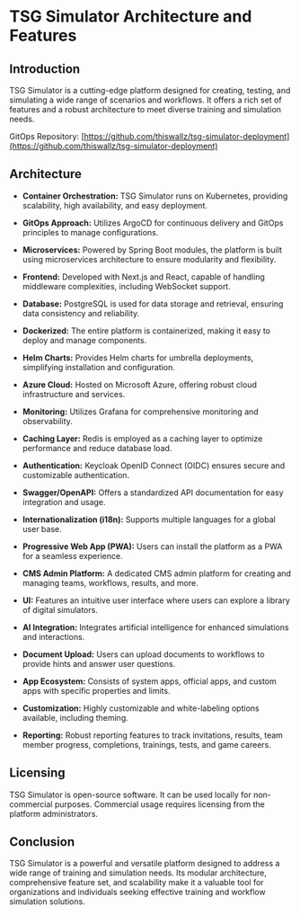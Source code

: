 # TSG Simulator Architecture and Features

## Introduction

TSG Simulator is a cutting-edge platform designed for creating, testing, and simulating a wide range of scenarios and workflows. It offers a rich set of features and a robust architecture to meet diverse training and simulation needs.


GitOps Repository: [https://github.com/thiswallz/tsg-simulator-deployment](https://github.com/thiswallz/tsg-simulator-deployment)

## Architecture

- **Container Orchestration:** TSG Simulator runs on Kubernetes, providing scalability, high availability, and easy deployment.

- **GitOps Approach:** Utilizes ArgoCD for continuous delivery and GitOps principles to manage configurations.

- **Microservices:** Powered by Spring Boot modules, the platform is built using microservices architecture to ensure modularity and flexibility.

- **Frontend:** Developed with Next.js and React, capable of handling middleware complexities, including WebSocket support.

- **Database:** PostgreSQL is used for data storage and retrieval, ensuring data consistency and reliability.

- **Dockerized:** The entire platform is containerized, making it easy to deploy and manage components.

- **Helm Charts:** Provides Helm charts for umbrella deployments, simplifying installation and configuration.

- **Azure Cloud:** Hosted on Microsoft Azure, offering robust cloud infrastructure and services.

- **Monitoring:** Utilizes Grafana for comprehensive monitoring and observability.

- **Caching Layer:** Redis is employed as a caching layer to optimize performance and reduce database load.

- **Authentication:** Keycloak OpenID Connect (OIDC) ensures secure and customizable authentication.

- **Swagger/OpenAPI:** Offers a standardized API documentation for easy integration and usage.

- **Internationalization (i18n):** Supports multiple languages for a global user base.

- **Progressive Web App (PWA):** Users can install the platform as a PWA for a seamless experience.

- **CMS Admin Platform:** A dedicated CMS admin platform for creating and managing teams, workflows, results, and more.

- **UI:** Features an intuitive user interface where users can explore a library of digital simulators.

- **AI Integration:** Integrates artificial intelligence for enhanced simulations and interactions.

- **Document Upload:** Users can upload documents to workflows to provide hints and answer user questions.

- **App Ecosystem:** Consists of system apps, official apps, and custom apps with specific properties and limits.

- **Customization:** Highly customizable and white-labeling options available, including theming.

- **Reporting:** Robust reporting features to track invitations, results, team member progress, completions, trainings, tests, and game careers.

## Licensing

TSG Simulator is open-source software. It can be used locally for non-commercial purposes. Commercial usage requires licensing from the platform administrators.

## Conclusion

TSG Simulator is a powerful and versatile platform designed to address a wide range of training and simulation needs. Its modular architecture, comprehensive feature set, and scalability make it a valuable tool for organizations and individuals seeking effective training and workflow simulation solutions.
